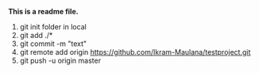 **This is a readme file.**

1. git init folder in local
2. git add ./*
3. git commit -m "text"
4. git remote add origin https://github.com/Ikram-Maulana/testproject.git
5. git push -u origin master